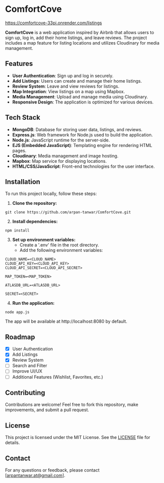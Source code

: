 # ComfortCove
https://comfortcove-33pi.onrender.com/listings

**ComfortCove** is a web application inspired by Airbnb that allows users to sign up, log in, add their home listings, and leave reviews. The project includes a map feature for listing locations and utilizes Cloudinary for media management.

## Features
- **User Authentication**: Sign up and log in securely.
- **Add Listings**: Users can create and manage their home listings.
- **Review System**: Leave and view reviews for listings.
- **Map Integration**: View listings on a map using Mapbox.
- **Media Management**: Upload and manage media using Cloudinary.
- **Responsive Design**: The application is optimized for various devices.

## Tech Stack
- **MongoDB**: Database for storing user data, listings, and reviews.
- **Express.js**: Web framework for Node.js used to build the application.
- **Node.js**: JavaScript runtime for the server-side.
- **EJS (Embedded JavaScript)**: Templating engine for rendering HTML pages.
- **Cloudinary**: Media management and image hosting.
- **Mapbox**: Map service for displaying locations.
- **HTML/CSS/JavaScript**: Front-end technologies for the user interface.

## Installation
To run this project locally, follow these steps:

1. **Clone the repository:**
```
git clone https://github.com/arpan-tanwar/ComfortCove.git
```

2. **Install dependencies:**
```
npm install
```

3. **Set up environment variables:**
   - Create a '.env' file in the root directory.
   - Add the following environment variables:
```
CLOUD_NAME=<CLOUD_NAME>
CLOUD_API_KEY=<CLOUD_API_KEY>
CLOUD_API_SECRET=<CLOUD_API_SECRET>

MAP_TOKEN=<MAP_TOKEN>

ATLASDB_URL=<ATLASDB_URL>

SECRET=<SECRET>
```

4. **Run the application:**
```
node app.js
```
The app will be available at http://localhost:8080 by default.

## Roadmap
- [x] User Authentication
- [x] Add Listings
- [x] Review System
- [ ] Search and Filter
- [ ] Improve UI/UX
- [ ] Additional Features (Wishlist, Favorites, etc.)

## Contributing
Contributions are welcome! Feel free to fork this repository, make improvements, and submit a pull request.

## License
This project is licensed under the MIT License. See the [LICENSE](LICENSE) file for details.

## Contact
For any questions or feedback, please contact [arpantanwar.at@gmail.com].
